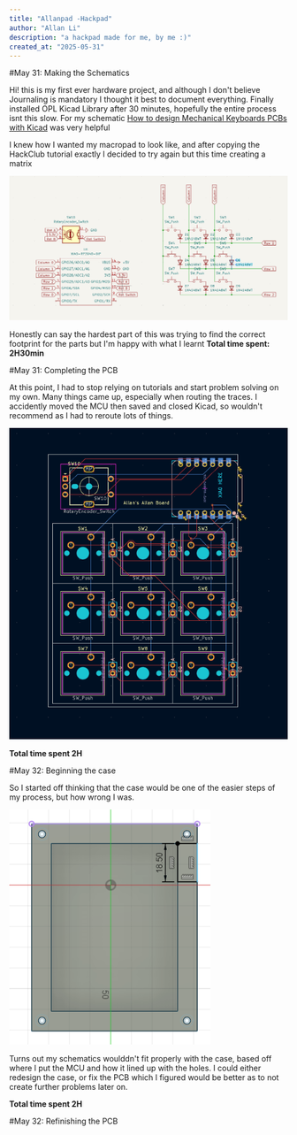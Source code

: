 ```yaml
---
title: "Allanpad -Hackpad"
author: "Allan Li"
description: "a hackpad made for me, by me :)"
created_at: "2025-05-31"
---
```


#May 31: Making the Schematics 

Hi! this is my first ever hardware project, and although I don't believe Journaling is mandatory I thought it best to document everything. 
Finally installed OPL Kicad Library after 30 minutes, hopefully the entire process isnt this slow.
For my schematic [How to design Mechanical Keyboards PCBs with Kicad](https://www.youtube.com/watch?v=8WXpGTIbxlQ&t=320s&ab_channel=JoeScotto) was very helpful 

I knew how I wanted my macropad to look like, and after copying the HackClub tutorial exactly I decided to try again but this time creating a matrix

![schematic](./images/schematics.png)

Honestly can say the hardest part of this was trying to find the correct footprint for the parts but I'm happy with what I learnt 
**Total time spent: 2H30min**

#May 31: Completing the PCB

At this point, I had to stop relying on tutorials and start problem solving on my own. Many things came up, especially when routing the traces.
I accidently moved the MCU then saved and closed Kicad, so wouldn't recommend as I had to reroute lots of things. 

![PCB complete ](./images/PCB.png)

**Total time spent 2H**

#May 32: Beginning the case

So I started off thinking that the case would be one of the easier steps of my process, but how wrong I was. 

![Board base v1](./images/Case_bottom1.png)

Turns out my schematics woulddn't fit properly with the case, based off where I put the MCU and how it lined up with the holes.
I could either redesign the case, or fix the PCB which I figured would be better as to not create further problems later on. 

**Total time spent 2H**

#May 32: Refinishing the PCB

